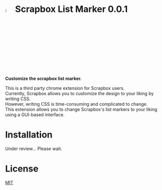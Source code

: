 
# <img src="https://user-images.githubusercontent.com/56141035/142188980-988dc6f8-2c4c-4158-8573-d12a5be04479.png" width=5%> Scrapbox List Marker 0.0.1
<b>Customize the scrapbox list marker.</b>

This is a third party chrome extension for Scrapbox users.<br>
Currently, Scrapbox allows you to customize the design to your liking by writing CSS.<br>
However, writing CSS is time-consuming and complicated to change.<br>
This extension allows you to change Scrapbox's list markers to your liking using a GUI-based interface.

# Installation
Under review... Please wait.

# License
[MIT](https://opensource.org/licenses/MIT)
